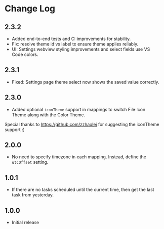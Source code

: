 # Change Log

## 2.3.2

- Added end-to-end tests and CI improvements for stability.
- Fix: resolve theme id vs label to ensure theme applies reliably.
- UI: Settings webview styling improvements and select fields use VS Code colors.

## 2.3.1

- Fixed: Settings page theme select now shows the saved value correctly.

## 2.3.0

- Added optional `iconTheme` support in mappings to switch File Icon Theme along with the Color Theme.

Special thanks to https://github.com/zzhaolei for suggesting the iconTheme support :)

## 2.0.0

- No need to specify timezone in each mapping. Instead, define the `utcOffset` setting.

## 1.0.1

- If there are no tasks scheduled until the current time, then get the last task from yesterday.

## 1.0.0

- Initial release